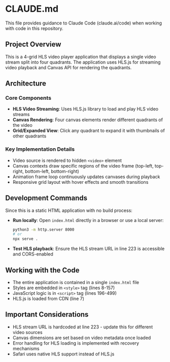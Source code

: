 # CLAUDE.md

This file provides guidance to Claude Code (claude.ai/code) when working with code in this repository.

## Project Overview

This is a 4-grid HLS video player application that displays a single video stream split into four quadrants. The application uses HLS.js for streaming video playback and Canvas API for rendering the quadrants.

## Architecture

### Core Components

- **HLS Video Streaming**: Uses HLS.js library to load and play HLS video streams
- **Canvas Rendering**: Four canvas elements render different quadrants of the video
- **Grid/Expanded View**: Click any quadrant to expand it with thumbnails of other quadrants

### Key Implementation Details

- Video source is rendered to hidden `<video>` element
- Canvas contexts draw specific regions of the video frame (top-left, top-right, bottom-left, bottom-right)
- Animation frame loop continuously updates canvases during playback
- Responsive grid layout with hover effects and smooth transitions

## Development Commands

Since this is a static HTML application with no build process:

- **Run locally**: Open `index.html` directly in a browser or use a local server:
  ```bash
  python3 -m http.server 8000
  # or
  npx serve .
  ```

- **Test HLS playback**: Ensure the HLS stream URL in line 223 is accessible and CORS-enabled

## Working with the Code

- The entire application is contained in a single `index.html` file
- Styles are embedded in `<style>` tag (lines 8-157)
- JavaScript logic is in `<script>` tag (lines 196-499)
- HLS.js is loaded from CDN (line 7)

## Important Considerations

- HLS stream URL is hardcoded at line 223 - update this for different video sources
- Canvas dimensions are set based on video metadata once loaded
- Error handling for HLS loading is implemented with recovery mechanisms
- Safari uses native HLS support instead of HLS.js